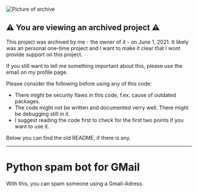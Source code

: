 ![Picture of archive](https://images.unsplash.com/photo-1461360228754-6e81c478b882?ixlib=rb-1.2.1&q=80&fm=jpg&crop=entropy&cs=tinysrgb&dl=mr-cup-fabien-barral-o6GEPQXnqMY-unsplash.jpg)
## ⚠️ You are viewing an archived project ⚠️
This project was archived by me - the owner of it - on June 1, 2021. It likely was an personal one-time project and I want to make it clear that I wont provide support on this project.

If you still want to tell me something important about this, please use the email on my profile page.

Please consider the following before using any of this code:
- There might be security flaws in this code, f.ex. cause of outdated packages.
- The code might not be written and documented verry well. There might be debugging still in it.
- I suggest reading the code first to check for the first two points if you want to use it. 


Below you can find the old README, if there is any.

***

# Python spam bot for GMail
With this, you can spam someone using a Gmail-Adress. 
